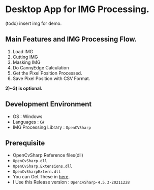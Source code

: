 # Desktop App for IMG Processing.
(todo)  insert img for demo.

## Main Features and IMG Processing Flow.
1. Load IMG
2. Cutting IMG
3. Masking IMG
4. Do CannyEdge Calculation
5. Get the Pixel Position Processed.
6. Save Pixel Position with CSV Format.

**2)~3) is optional.**


## Development Environment
* OS : Windows
* Languages : `C#`
* IMG Processing Library : `OpenCVSharp`


## Prerequisite
* OpenCvSharp Reference files(dll)
* `OpenCvSharp.dll`
* `OpenCvSharp.Extensions.dll`
* `OpenCvSharpExtern.dll`
* You can Get These in [here](https://github.com/shimat/opencvsharp/releases).
* I Use this Release version : `OpenCvSharp-4.5.3-20211228`






